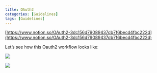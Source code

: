 ```yaml
---
title: OAuth2
categories: [Guidelines]
tags: [Guidelines]
---
```


[https://www.notion.so/OAuth2-3dc156d79089437db7f6becd4fbc222d](https://www.notion.so/OAuth2-3dc156d79089437db7f6becd4fbc222d)


Let’s see how this Oauth2 workflow looks like:


![](https://prod-files-secure.s3.us-west-2.amazonaws.com/9960fb2a-b75e-4bea-a8f9-b00925db1215/3bce41e0-99e8-4ebd-9701-e2bc9cbb79a2/Untitled.png?X-Amz-Algorithm=AWS4-HMAC-SHA256&X-Amz-Content-Sha256=UNSIGNED-PAYLOAD&X-Amz-Credential=ASIAZI2LB4662US7GBCJ%2F20250522%2Fus-west-2%2Fs3%2Faws4_request&X-Amz-Date=20250522T202543Z&X-Amz-Expires=3600&X-Amz-Security-Token=IQoJb3JpZ2luX2VjECQaCXVzLXdlc3QtMiJHMEUCIQDlxLiyQAdnYUtBJeZNx0QnXVx7Q9QNkKfNCRfBqWsPLwIgOLiZYNNU9WWm%2FwMdtYt5T%2FBzT5rQUFwtMEqLxsz810EqiAQI3f%2F%2F%2F%2F%2F%2F%2F%2F%2F%2FARAAGgw2Mzc0MjMxODM4MDUiDEQJ0QywpsGETWhh1SrcA1mPm%2FZTIA9Btc46HSjjNZZb6DKrDdKZw0mkjzqIhzzu8tCLX5ICTU%2FwBV8x49fJJuFgjFKyDjZbcSW27JsnhK%2BaNceREEzO%2B3RjHMARdxLW9vmXq8jCumZIbKS2Fvka5j1kDGzqDQ55bigKeWh%2BsmhMQygTgVHK%2BL9%2Fce8PV3qg71SEli4%2FuE0l4%2BmT3hcu0dXTFB%2FF23d9WUM7n6shsrovzE0E7qDxu2uelPJA99EP7H2r36WR18X8w5HMFHkhhZcTgwkliORTLBAkSUIxKM%2FiD%2BTfK0iCitYWj2%2B9gr73Z2UiFNghxvYiSjWl5M1aTlnXGl4%2BK9M4eEf6vm0uGqvyFOgf%2BLYqPAbTFTC%2FIiugF%2BLAAaWjdEbDbAApOLfzOm6F%2F3jk6EKLO2z5nxApYiKP%2B0%2Bli9AIYRuxvuOuakroA6N8HJVOVYecY28LMuX5R8g46DprcGxKqaTHljDb%2BqCm2aPOiHWZ%2FcvzTAfFJ483mLQNBF43aFwLKwqfwxiaKoyHR6is%2FAtcGB%2B4CxbaxG4zfLRSe8SV8L2Wn7m9%2FOnG7qJUzxHH5MLHNqVBvp3nUMomD9kPw%2FsDNkhlzE6iUDqDIy%2FdJjMPbJwi6KY2M5beEwUjFanOHxaJI9%2BeMPuFvsEGOqUBBo2824QzQtTba2Erf%2FZzsj3AH0LEl4XG%2ByeYlbrLrPsmbGld2iCVbBRPYijUO2tA2Jh7%2BE0gtCyd7GvJUDByy%2BFbzW0sZ7dGFV2u%2Bc9VEik74lF%2BeUJoo9DH%2Fh3F1KTep7S8%2F1GenZCM9p2KJaWMVRwQNT0w83p6dlcdke0D1a2wEqejgRtzuedenIjD1ge21VHkn3TYnzW2E6M8qjhjB%2FQ5vMCi&X-Amz-Signature=fea9b890e03f22dff9af10dee7c70255189d3c7c0ca54b7e251cbf2057f84e4c&X-Amz-SignedHeaders=host&x-id=GetObject)


![](https://prod-files-secure.s3.us-west-2.amazonaws.com/9960fb2a-b75e-4bea-a8f9-b00925db1215/27d32b66-de43-41de-80f7-7edb81d1190f/Untitled.png?X-Amz-Algorithm=AWS4-HMAC-SHA256&X-Amz-Content-Sha256=UNSIGNED-PAYLOAD&X-Amz-Credential=ASIAZI2LB4662US7GBCJ%2F20250522%2Fus-west-2%2Fs3%2Faws4_request&X-Amz-Date=20250522T202543Z&X-Amz-Expires=3600&X-Amz-Security-Token=IQoJb3JpZ2luX2VjECQaCXVzLXdlc3QtMiJHMEUCIQDlxLiyQAdnYUtBJeZNx0QnXVx7Q9QNkKfNCRfBqWsPLwIgOLiZYNNU9WWm%2FwMdtYt5T%2FBzT5rQUFwtMEqLxsz810EqiAQI3f%2F%2F%2F%2F%2F%2F%2F%2F%2F%2FARAAGgw2Mzc0MjMxODM4MDUiDEQJ0QywpsGETWhh1SrcA1mPm%2FZTIA9Btc46HSjjNZZb6DKrDdKZw0mkjzqIhzzu8tCLX5ICTU%2FwBV8x49fJJuFgjFKyDjZbcSW27JsnhK%2BaNceREEzO%2B3RjHMARdxLW9vmXq8jCumZIbKS2Fvka5j1kDGzqDQ55bigKeWh%2BsmhMQygTgVHK%2BL9%2Fce8PV3qg71SEli4%2FuE0l4%2BmT3hcu0dXTFB%2FF23d9WUM7n6shsrovzE0E7qDxu2uelPJA99EP7H2r36WR18X8w5HMFHkhhZcTgwkliORTLBAkSUIxKM%2FiD%2BTfK0iCitYWj2%2B9gr73Z2UiFNghxvYiSjWl5M1aTlnXGl4%2BK9M4eEf6vm0uGqvyFOgf%2BLYqPAbTFTC%2FIiugF%2BLAAaWjdEbDbAApOLfzOm6F%2F3jk6EKLO2z5nxApYiKP%2B0%2Bli9AIYRuxvuOuakroA6N8HJVOVYecY28LMuX5R8g46DprcGxKqaTHljDb%2BqCm2aPOiHWZ%2FcvzTAfFJ483mLQNBF43aFwLKwqfwxiaKoyHR6is%2FAtcGB%2B4CxbaxG4zfLRSe8SV8L2Wn7m9%2FOnG7qJUzxHH5MLHNqVBvp3nUMomD9kPw%2FsDNkhlzE6iUDqDIy%2FdJjMPbJwi6KY2M5beEwUjFanOHxaJI9%2BeMPuFvsEGOqUBBo2824QzQtTba2Erf%2FZzsj3AH0LEl4XG%2ByeYlbrLrPsmbGld2iCVbBRPYijUO2tA2Jh7%2BE0gtCyd7GvJUDByy%2BFbzW0sZ7dGFV2u%2Bc9VEik74lF%2BeUJoo9DH%2Fh3F1KTep7S8%2F1GenZCM9p2KJaWMVRwQNT0w83p6dlcdke0D1a2wEqejgRtzuedenIjD1ge21VHkn3TYnzW2E6M8qjhjB%2FQ5vMCi&X-Amz-Signature=e598743793e0cbdb0268dbb9cf1fc595ebe5c2abf1cc8d24a3e814b2b6fa5608&X-Amz-SignedHeaders=host&x-id=GetObject)

